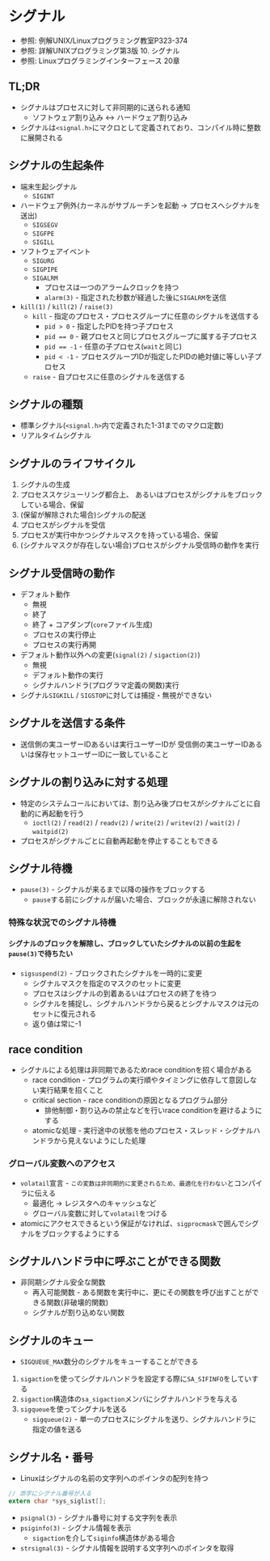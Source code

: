 # シグナル
- 参照: 例解UNIX/Linuxプログラミング教室P323-374
- 参照: 詳解UNIXプログラミング第3版 10. シグナル
- 参照: Linuxプログラミングインターフェース 20章

## TL;DR
- シグナルはプロセスに対して非同期的に送られる通知
  - ソフトウェア割り込み
    <-> ハードウェア割り込み
- シグナルは`<signal.h>`にマクロとして定義されており、コンパイル時に整数に展開される

## シグナルの生起条件
- 端末生起シグナル
  - `SIGINT`
- ハードウェア例外(カーネルがサブルーチンを起動 -> プロセスへシグナルを送出)
  - `SIGSEGV`
  - `SIGFPE`
  - `SIGILL`
- ソフトウェアイベント
  - `SIGURG`
  - `SIGPIPE`
  - `SIGALRM`
    - プロセスは一つのアラームクロックを持つ
    - `alarm(3)` - 指定された秒数が経過した後に`SIGALRM`を送信
- `kill(1)` / `kill(2)` / `raise(3)`
  - `kill`  - 指定のプロセス・プロセスグループに任意のシグナルを送信する
    - `pid > 0` - 指定したPIDを持つ子プロセス
    - `pid == 0` - 親プロセスと同じプロセスグループに属する子プロセス
    - `pid == -1` - 任意の子プロセス(`wait`と同じ)
    - `pid < -1` - プロセスグループIDが指定したPIDの絶対値に等しい子プロセス
  - `raise` - 自プロセスに任意のシグナルを送信する

## シグナルの種類
- 標準シグナル(`<signal.h>`内で定義された1-31までのマクロ定数)
- リアルタイムシグナル

## シグナルのライフサイクル
1. シグナルの生成
2. プロセススケジューリング都合上、
   あるいはプロセスがシグナルをブロックしている場合、保留
3. (保留が解除された場合)シグナルの配送
4. プロセスがシグナルを受信
5. プロセスが実行中かつシグナルマスクを持っている場合、保留
6. (シグナルマスクが存在しない場合)プロセスがシグナル受信時の動作を実行

## シグナル受信時の動作
- デフォルト動作
  - 無視
  - 終了
  - 終了 + コアダンプ(`core`ファイル生成)
  - プロセスの実行停止
  - プロセスの実行再開
- デフォルト動作以外への変更(`signal(2)` / `sigaction(2)`)
  - 無視
  - デフォルト動作の実行
  - シグナルハンドラ(プログラマ定義の関数)実行
- シグナル`SIGKILL` / `SIGSTOP`に対しては捕捉・無視ができない

## シグナルを送信する条件
- 送信側の実ユーザーIDあるいは実行ユーザーIDが
  受信側の実ユーザーIDあるいは保存セットユーザーIDに一致していること

## シグナルの割り込みに対する処理
- 特定のシステムコールにおいては、割り込み後プロセスがシグナルごとに自動的に再起動を行う
  - `ioctl(2)` / `read(2)` / `readv(2)` / `write(2)` / `writev(2)` / `wait(2)` / `waitpid(2)`
- プロセスがシグナルごとに自動再起動を停止することもできる

## シグナル待機
- `pause(3)` - シグナルが来るまで以降の操作をブロックする
  - `pause`する前にシグナルが届いた場合、ブロックが永遠に解除されない

### 特殊な状況でのシグナル待機
#### シグナルのブロックを解除し、ブロックしていたシグナルの以前の生起を`pause(3)`で待ちたい
- `sigsuspend(2)` - ブロックされたシグナルを一時的に変更
  - シグナルマスクを指定のマスクのセットに変更
  - プロセスはシグナルの到着あるいはプロセスの終了を待つ
  - シグナルを捕捉し、シグナルハンドラから戻るとシグナルマスクは元のセットに復元される
  - 返り値は常に-1

## race condition
- シグナルによる処理は非同期であるためrace conditionを招く場合がある
  - race condition   - プログラムの実行順やタイミングに依存して意図しない実行結果を招くこと
  - critical section - race conditionの原因となるプログラム部分
    - 排他制御・割り込みの禁止などを行いrace conditionを避けるようにする
  - atomicな処理     - 実行途中の状態を他のプロセス・スレッド・シグナルハンドラから見えないようにした処理

### グローバル変数へのアクセス
- `volatail`宣言 - `この変数は非同期的に変更されるため、最適化を行わない`とコンパイラに伝える
  - 最適化 -> レジスタへのキャッシュなど
  - グローバル変数に対して`volatail`をつける
- atomicにアクセスできるという保証がなければ、`sigprocmask`で囲んでシグナルをブロックするようにする

## シグナルハンドラ中に呼ぶことができる関数
- 非同期シグナル安全な関数
  - 再入可能関数 - ある関数を実行中に、更にその関数を呼び出すことができる関数(非破壊的関数)
  - シグナルが割り込めない関数

## シグナルのキュー
- `SIGQUEUE_MAX`数分のシグナルをキューすることができる
1. `sigaction`を使ってシグナルハンドラを設定する際に`SA_SIFINFO`をしていする
2. `sigaction`構造体の`sa_sigaction`メンバにシグナルハンドラを与える
3. `sigqueue`を使ってシグナルを送る
    - `sigqueue(2)` - 単一のプロセスにシグナルを送り、シグナルハンドラに指定の値を送る

## シグナル名・番号
- Linuxはシグナルの名前の文字列へのポインタの配列を持つ
```c
// 添字にシグナル番号が入る
extern char *sys_siglist[];
```
- `psignal(3)` - シグナル番号に対する文字列を表示
- `psiginfo(3)` - シグナル情報を表示
  - `sigaction`を介して`siginfo`構造体がある場合
- `strsignal(3)` - シグナル情報を説明する文字列へのポインタを取得
